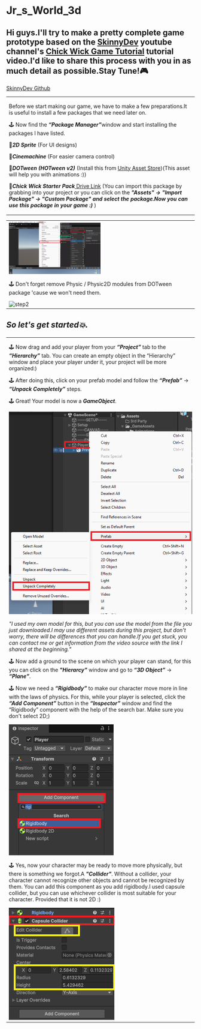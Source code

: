 # Jr_s_World_3d

## Hi guys.I'll try to make a pretty complete game prototype based on the [SkinnyDev](https://www.youtube.com/@skinnydev) youtube channel's [Chick Wick Game Tutorial](https://www.youtube.com/watch?v=KZ5V9xIwwcE) tutorial video.I'd like to share this process with you in as much detail as possible.Stay Tune!🎮
[SkinnyDev Github](https://github.com/ttayfunylmz)



<table>
  <tr>
    <td style="vertical-align: top; width: 30%;">
     <p>Before we start making our game, we have to make a few preparations.It is useful to install a few packages that we need later on.</p>
      <p>🕹️ Now find the  <b><i>“Package Manager”</i></b>window and start installing the packages I have listed.</p>
      <p>📃<b><i>2D Sprite</i></b> (For UI designs)</p>
      <p>📃<b><i>Cinemachine</i></b> (For easier camera control)</p>
      <p>📃<b><i>DOTween (HOTween v2)</i></b> (Install this from <a href= "https://assetstore.unity.com/packages/tools/animation/dotween-hotween-v2-27676">Unity Asset Store</a>)(This asset will help you with animations :))</p>
      <p>📃<b><i>Chick Wick Starter Pack</i></b><a href= "https://drive.google.com/drive/folders/15DY8UgCzVvaTGZNGiLuNTSS2tC8R18rw"> Drive Link</a> (You can import this package by grabbing into your project or you can click on the <b><i>"Assets" -> "Import Package" -> "Custom Package" and select the package.Now you can use this package in your game :) </i></b>)</p>
    </td>
  </tr>
</table>

<table>
  <tr>
    <td>
       <img src="https://github.com/Ozlem-goksun/Jr_s_World_3d/blob/main/Tut/step1.png" alt="step1" style="max-width: 50%; height: auto;">
      <p>🕹️ Don't forget remove Physic / Physic2D modules from DOTween package 'cause we won't need them.</p>
       <img src="https://github.com/Ozlem-goksun/Jr_s_World_3d/blob/main/Tut/step2_DOTween.gif" alt="step2" style="max-width: 50%; height: auto;">
    </td>
  </tr>
</table>

  ## <p><i>So let's get started💥.</i></p> 

  <table>
    <tr>
      <td>
        <p>🕹️ Now drag and add your player from your <b><i>“Project”</i></b> tab to the <b><i>“Hierarchy”</i></b> tab. You can create an empty object in the “Hierarchy” window and place your player under it, your project will be more organized:)</p>
        <p>🕹️ After doing this, click on your prefab model and follow the <b><i>“Prefab”</i></b> -> <b><i>“Unpack Completely”</i></b> steps.</p>
        <p>🕹️ Great! Your model is now a <b><i>GameObject</i></b>.</p>
        <img src = "https://github.com/Ozlem-goksun/Jr_s_World_3d/blob/main/Tut/step3-Add%20player.png" alt = "step3">
        <p><i>"I used my own model for this, but you can use the model from the file you just downloaded.I may use different assets during this project, but don't worry, there will be differences that you can handle.If you get stuck, you can contact me or get information from the video source with the link I shared at the beginning."</i></p>
        <p></p>
        <p>🕹️ Now add a ground to the scene on which your player can stand, for this you can click on the <b><i>"Hierarcy"</i></b> window and go to <b><i>“3D Object”</i></b> -> <b><i>“Plane”</i></b>.</p>
        <p></p>
        <p>🕹️ Now we need a <b><i>“Rigidbody”</i></b> to make our character move more in line with the laws of physics. For this, while your player is selected, click the <b><i>“Add Component”</i></b> button in the <b><i>“Inspector”</i></b> window and find the “Rigidbody” component with the help of the search bar. Make sure you don't select 2D;)</p>
        <img src = "https://github.com/Ozlem-goksun/Jr_s_World_3d/blob/main/Tut/step4AddRigidbody.png" alt = "step4">
        <p>🕹️ Yes, now your character may be ready to move more physically, but there is something we forgot.A <b><i>"Collider"</i></b>. Without a collider, your character cannot recognize other objects and cannot be recognized by them. You can add this component as you add rigidbody.I used capsule collider, but you can use whichever collider is most suitable for your character. Provided that it is not 2D :)</p>
        <img src = "https://github.com/Ozlem-goksun/Jr_s_World_3d/blob/main/Tut/step5AddCollider.png" alt = "step5">
      </td>
    </tr>
  </table>
